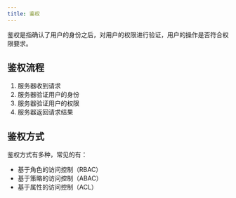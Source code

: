 ```yaml
---
title: 鉴权
---
```


鉴权是指确认了用户的身份之后，对用户的权限进行验证，用户的操作是否符合权限要求。

## 鉴权流程

1. 服务器收到请求
2. 服务器验证用户的身份
3. 服务器验证用户的权限
4. 服务器返回请求结果

## 鉴权方式

鉴权方式有多种，常见的有：

- 基于角色的访问控制（RBAC）
- 基于策略的访问控制（ABAC）
- 基于属性的访问控制（ACL）
